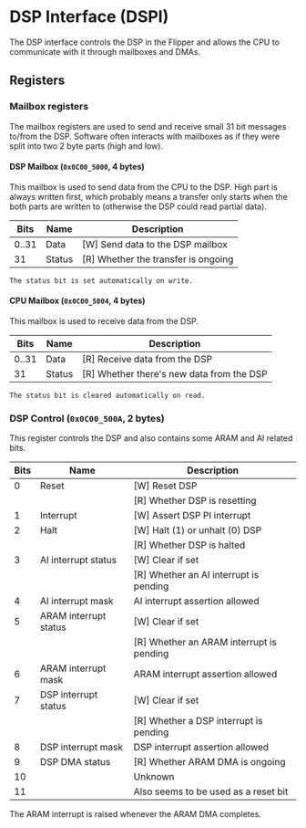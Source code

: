 # DSP Interface (DSPI)

The DSP interface controls the DSP in the Flipper and allows the CPU to communicate with it through
mailboxes and DMAs.

## Registers

### Mailbox registers

The mailbox registers are used to send and receive small 31 bit messages to/from the DSP. Software
often interacts with mailboxes as if they were split into two 2 byte parts (high and low).

#### DSP Mailbox (`0x0C00_5000`, 4 bytes)

This mailbox is used to send data from the CPU to the DSP. High part is always written first, which
probably means a transfer only starts when the both parts are written to (otherwise the DSP could read
partial data).

| Bits  | Name   | Description                         |
| ----- | ------ | ----------------------------------- |
| 0..31 | Data   | [W] Send data to the DSP mailbox    |
| 31    | Status | [R] Whether the transfer is ongoing |

```admonish
The status bit is set automatically on write.
```

#### CPU Mailbox (`0x0C00_5004`, 4 bytes)

This mailbox is used to receive data from the DSP.

| Bits  | Name   | Description                               |
| ----- | ------ | ----------------------------------------- |
| 0..31 | Data   | [R] Receive data from the DSP             |
| 31    | Status | [R] Whether there's new data from the DSP |

```admonish
The status bit is cleared automatically on read.
```

### DSP Control (`0x0C00_500A`, 2 bytes)

This register controls the DSP and also contains some ARAM and AI related bits.

| Bits | Name                  | Description                              |
| ---- | --------------------- | ---------------------------------------- |
| 0    | Reset                 | [W] Reset DSP                            |
|      |                       | [R] Whether DSP is resetting             |
| 1    | Interrupt             | [W] Assert DSP PI interrupt              |
| 2    | Halt                  | [W] Halt (1) or unhalt (0) DSP           |
|      |                       | [R] Whether DSP is halted                |
| 3    | AI interrupt status   | [W] Clear if set                         |
|      |                       | [R] Whether an AI interrupt is pending   |
| 4    | AI interrupt mask     | AI interrupt assertion allowed           |
| 5    | ARAM interrupt status | [W] Clear if set                         |
|      |                       | [R] Whether an ARAM interrupt is pending |
| 6    | ARAM interrupt mask   | ARAM interrupt assertion allowed         |
| 7    | DSP interrupt status  | [W] Clear if set                         |
|      |                       | [R] Whether a DSP interrupt is pending   |
| 8    | DSP interrupt mask    | DSP interrupt assertion allowed          |
| 9    | DSP DMA status        | [R] Whether ARAM DMA is ongoing          |
| 10   |                       | Unknown                                  |
| 11   |                       | Also seems to be used as a reset bit     |

The ARAM interrupt is raised whenever the ARAM DMA completes.
